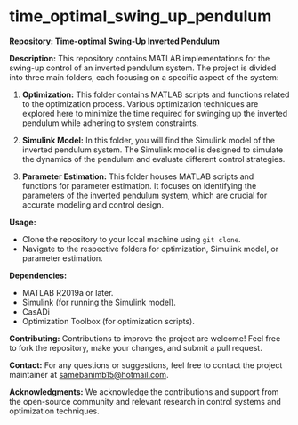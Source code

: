 # time_optimal_swing_up_pendulum
**Repository: Time-optimal Swing-Up Inverted Pendulum**

**Description:**
This repository contains MATLAB implementations for the swing-up control of an inverted pendulum system. The project is divided into three main folders, each focusing on a specific aspect of the system:

1. **Optimization:**
   This folder contains MATLAB scripts and functions related to the optimization process. Various optimization techniques are explored here to minimize the time required for swinging up the inverted pendulum while adhering to system constraints.

2. **Simulink Model:**
   In this folder, you will find the Simulink model of the inverted pendulum system. The Simulink model is designed to simulate the dynamics of the pendulum and evaluate different control strategies.

3. **Parameter Estimation:**
   This folder houses MATLAB scripts and functions for parameter estimation. It focuses on identifying the parameters of the inverted pendulum system, which are crucial for accurate modeling and control design.

**Usage:**
- Clone the repository to your local machine using `git clone`.
- Navigate to the respective folders for optimization, Simulink model, or parameter estimation.

**Dependencies:**
- MATLAB R2019a or later.
- Simulink (for running the Simulink model).
- CasADi
- Optimization Toolbox (for optimization scripts).

**Contributing:**
Contributions to improve the project are welcome! Feel free to fork the repository, make your changes, and submit a pull request.

**Contact:**
For any questions or suggestions, feel free to contact the project maintainer at [samebanimb15@hotmail.com](mailto:samebanimb15@hotmail.com).

**Acknowledgments:**
We acknowledge the contributions and support from the open-source community and relevant research in control systems and optimization techniques. 
